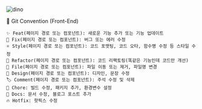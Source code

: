
  ![dino](https://github.com/ACG-INSA/.github/assets/76821963/e92f38da-569a-47d2-a09f-b8e9ef21346a)
<div align="center">
<!--   ![header](https://capsule-render.vercel.app/api?type=waving&color=gradient&text=%20ACG-INSA%20%20&height=200&fontSize=30&animation=fadeIn) -->
</div>


📍 Git Convention (Front-End)

    ✨ Feat(페이지 경로 또는 컴포넌트): 새로운 기능 추가 또는 기능 업데이트
    🔨 Fix(페이지 경로 또는 컴포넌트): 버그 또는 에러 수정
    ⭐️ Style(페이지 경로 또는 컴포넌트): 코드 포맷팅, 코드 오타, 함수명 수정 등 스타일 수정
    🧠 Refactor(페이지 경로 또는 컴포넌트): 코드 리팩토링(똑같은 기능인데 코드만 개선)
    📁 File(페이지 경로 또는 컴포넌트): 파일 이동 또는 제거, 파일명 변경
    🎨 Design(페이지 경로 또는 컴포넌트): 디자인, 문장 수정
    🏷 Comment(페이지 경로 또는 컴포넌트): 주석 수정 및 삭제
    🍎 Chore: 빌드 수정, 패키지 추가, 환경변수 설정
    📝 Docs: 문서 수정, 블로그 포스트 추가
    🔥 Hotfix: 핫픽스 수정


